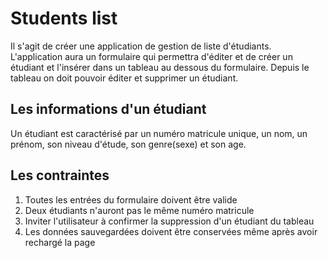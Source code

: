 # Students list
Il s'agit de créer une application de gestion de liste d'étudiants.
L'application aura un formulaire qui permettra d'éditer et de créer un étudiant et l'insérer dans un tableau au dessous du formulaire.
Depuis le tableau on doit pouvoir éditer et supprimer un étudiant.

## Les informations d'un étudiant
Un étudiant est caractérisé par un numéro matricule unique, un nom, un prénom, son niveau d'étude, son genre(sexe) et son age.

## Les contraintes
1. Toutes les entrées du formulaire doivent être valide
2. Deux étudiants n'auront pas le même numéro matricule
3. Inviter l'utilisateur à confirmer la suppression d'un étudiant du tableau
4. Les données sauvegardées doivent être conservées même après avoir rechargé la page
